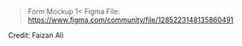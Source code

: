 >Form Mockup 1<
Figma File:
https://www.figma.com/community/file/1285223148135860491

Credit: Faizan Ali
